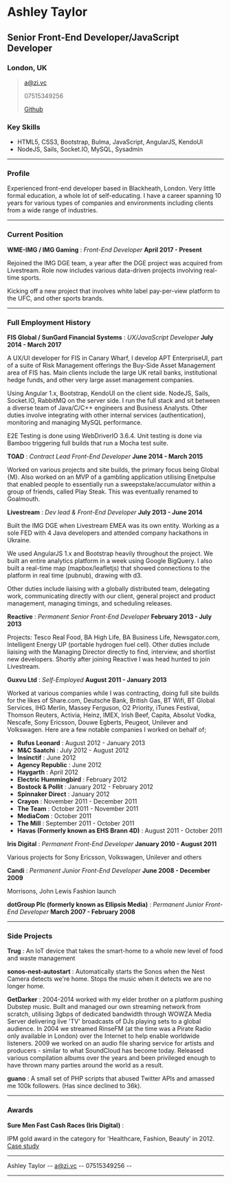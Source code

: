 # Ashley Taylor
## Senior Front-End Developer/JavaScript Developer
### London, UK

> [a@zi.vc](mailto:a@zi.vc)
>
> 07515349256
>
> [Github](http://github.com/zivc)

### Key Skills
* HTML5, CSS3, Bootstrap, Bulma, JavaScript, AngularJS, KendoUI
* NodeJS, Sails, Socket.IO, MySQL, Sysadmin

------


### Profile

Experienced front-end developer based in Blackheath, London. Very little formal education, a whole lot of self-educating. I have a career spanning 10 years for various types of companies and environments including clients from a wide range of industries.


------


### Current Position

__WME-IMG / IMG Gaming__ : *Front-End Developer* __April 2017 - Present__

Rejoined the IMG DGE team, a year after the DGE project was acquired from Livestream. Role now includes various data-driven projects involving real-time sports.

Kicking off a new project that involves white label pay-per-view platform to the UFC, and other sports brands.


-----


### Full Employment History

__FIS Global / SunGard Financial Systems__ : *UX/JavaScript Developer* __July 2014 - March 2017__

A UX/UI developer for FIS in Canary Wharf, I develop APT EnterpriseUI, part of a suite of Risk Management offerings the Buy-Side Asset Management area of FIS has. Main clients include the large UK retail banks, institutional hedge funds, and other very large asset management companies.

Using Angular 1.x, Bootstrap, KendoUI on the client side. NodeJS, Sails, Socket.IO, RabbitMQ on the server side. I run the full stack and sit between a diverse team of Java/C/C++ engineers and Business Analysts. Other duties involve integrating with other internal services (authentication), monitoring and managing MySQL performance.

E2E Testing is done using WebDriverIO 3.6.4. Unit testing is done via Bamboo triggering full builds that run a Mocha test suite.




__TOAD__ : *Contract Lead Front-End Developer* __June 2014 - March 2015__

Worked on various projects and site builds, the primary focus being Global {M}. Also worked on an MVP of a gambling application utilising Enetpulse that enabled people to essentially run a sweepstake/accumulator within a group of friends, called Play Steak. This was eventually renamed to Goalmouth.




__Livestream__ : *Dev lead & Front-End Developer* __July 2013 - June 2014__

Built the IMG DGE when Livestream EMEA was its own entity. Working as a sole FED with 4 Java developers and attended company hackathons in Ukraine.

We used AngularJS 1.x and Bootstrap heavily throughout the project. We built an entire analytics platform in a week using Google BigQuery. I also built a real-time map (mapbox/leafletjs) that showed connections to the platform in real time (pubnub), drawing with d3.

Other duties include liaising with a globally distributed team, delegating work, communicating directly with our client, general project and product management, managing timings, and scheduling releases.




__Reactive__ : *Permanent Senior Front-End Developer* __February 2013 - July 2013__

Projects: Tesco Real Food, BA High Life, BA Business Life, Newsgator.com, Intelligent Energy UP (portable hydrogen fuel cell). Other duties include liaising with the Managing Director directly to find, interview, and shortlist new developers. Shortly after joining Reactive I was head hunted to join Livestream.




__Guxvu Ltd__ : *Self-Employed* __August 2011 - January 2013__

Worked at various companies while I was contracting, doing full site builds for the likes of Share.com, Deutsche Bank, British Gas, BT Wifi, BT Global Services, IHG Merlin, Massey Ferguson, O2 Priority, iTunes Festival, Thomson Reuters, Activia, Heinz, IMEX, Irish Beef, Capita, Absolut Vodka, Nescafe, Sony Ericsson, Douwe Egberts, Peugeot, Unilever and Volkswagen. Here are a few notable companies I worked on behalf of;

* __Rufus Leonard__ : August 2012 - January 2013
* __M&C Saatchi__ : July 2012 - August 2012
* __Insinctif__ : June 2012
* __Agency Republic__ : June 2012
* __Haygarth__ : April 2012
* __Electric Hummingbird__ : February 2012
* __Bostock & Pollit__ : January 2012 - February 2012
* __Spinnaker Direct__ : January 2012
* __Crayon__ : November 2011 - December 2011
* __The Team__ : October 2011 - November 2011
* __MediaCom__ : October 2011
* __The Mill__ : September 2011 - October 2011
* __Havas (Formerly known as EHS Brann 4D)__ : August 2011 - October 2011




__Iris Digital__ : *Permanent Front-End Developer* __January 2010 - August 2011__

Various projects for Sony Ericsson, Volkswagen, Unilever and others




__Candi__ : *Permanent Junior Front-End Developer* __June 2008 - December 2009__

Morrisons, John Lewis Fashion launch




__dotGroup Plc (formerly known as Ellipsis Media)__ : *Permanent Junior Front-End Developer* __March 2007 - February 2008__


------

### Side Projects
__Trug__ : An IoT device that takes the smart-home to a whole new level of food and waste management


__sonos-nest-autostart__ : Automatically starts the Sonos when the Nest Camera detects we're home. Stops the music when it detects we are no longer home.


__GetDarker__ : 2004-2014 worked with my elder brother on a platform pushing Dubstep music. Built and managed our own streaming network from scratch, utilising 3gbps of dedicated bandwidth through WOWZA Media Server delivering live 'TV' broadcasts of DJs playing sets to a global audience. In 2004 we streamed RinseFM (at the time was a Pirate Radio only available in London) over the Internet to help enable worldwide listeners. 2009 we worked on an audio file sharing service for artists and producers - similar to what SoundCloud has become today. Released various compilation albums over the years and been privileged enough to have thrown many parties around the world as a result.


__guano__ : A small set of PHP scripts that abused Twitter APIs and amassed me 100k followers. (Has since declined to 36k).


------


### Awards


__Sure Men Fast Cash Races (Iris Digital)__ :

IPM gold award in the category for 'Healthcare, Fashion, Beauty' in 2012. [Case study](https://www.youtube.com/watch?v=b75O6ksyvmw)


------


Ashley Taylor -- [a@zi.vc](mailto:a@zi.vc) -- 07515349256 --


------
